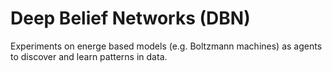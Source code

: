 # Deep Belief Networks (DBN)
Experiments on energe based models (e.g. Boltzmann machines) as agents to discover and learn patterns in data.